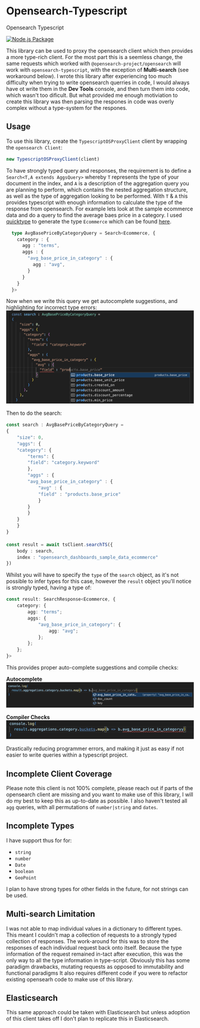 

# Opensearch-Typescript

Opensearch Typescript

[![Node.js Package](https://github.com/derrickfutschik/opensearch-typescript/actions/workflows/npm-publish.yml/badge.svg)](https://github.com/derrickfutschik/opensearch-typescript/actions/workflows/npm-publish.yml)

This library can be used to proxy the opensearch client which then provides a more type-rich client. For the most part this is a seemless change, the same requests which worked with `@opensearch-project/opensearch` will work with `opensearch-typescript`, with the exception of **Multi-search** (see workaround below). I wrote this library after experiencing too much difficulty when trying to write opensearch querries in code, I would always have ot write them in the **Dev Tools** console, and then turn them into code, which wasn't too dificult. But what provided me enough motiviation to create this library was then parsing the respones in code was overly complex without a type-system for the respones.

## Usage
To use this library, create the `TypescriptOSProxyClient` client by wrapping the `opensearch Client`:
```typescript
new TypescriptOSProxyClient(client)
```

To have strongly typed query and responses, the requirement is to define a `Search<T,A extends AggsQuery>` whereby `T` represents the type of your document in the index, and `A` is a description of the aggregation query you are planning to perform, which contains the nested aggregation structure, as well as the type of aggregation looking to be performed. With `T` & `A` this provides typescript with enough information to calculate the type of the response from opensearch. For example lets look at the sample ecommerce data and do a query to find the average baes price in a category. I used [quicktype](https://quicktype.io/) to generate the type `Ecommerce` which can be found [here](docs/files/Ecommerce.ts).

```typescript
  type AvgBasePriceByCategoryQuery = Search<Ecommerce, {
    category : {
      agg : "terms",
      aggs : {
        "avg_base_price_in_category" : {
          agg : "avg",
        }
      }
    }
  }>
```

Now when we write this query we get autocomplete suggestions, and highlighting for incorrect type errors:
![screenshot](docs/images/screenshot1.png)

Then to do the search:

```typescript
const search : AvgBasePriceByCategoryQuery = 
{
    "size": 0,
    "aggs": {
    "category": {
        "terms": {
        "field": "category.keyword"
        },
        "aggs" : {
        "avg_base_price_in_category" : {
            "avg" : {
            "field" : "products.base_price"
            }
        }
        }
    }
    }
}

const result = await tsClient.searchTS({
    body : search,
    index : "opensearch_dashboards_sample_data_ecommerce"
})
```
Whilst you will have to specify the `type` of the `search` object, as it's not possible to infer types for this case, however the `result` object you'll notice is strongly typed, having a type of:
``` typescript
const result: SearchResponse<Ecommerce, {
    category: {
        agg: "terms";
        aggs: {
            "avg_base_price_in_category": {
                agg: "avg";
            };
        };
    };
}>
```
This provides proper auto-complete suggestions and compile checks:

**Autocomplete**
![screenshot](docs/images/screenshot2.png)

**Compiler Checks**
![screenshot](docs/images/screenshot3.png)

Drastically reducing programmer errors, and making it just as easy if not easier to write queries within a typescript project.


## Incomplete Client Coverage
Please note this client is not 100% complete, please reach out if parts of the opensearch client are missing and you want to make use of this library, I will do my best to keep this as up-to-date as possible. I also haven't tested all `agg` queries, with all permutations of `number|string` and `dates`.

## Incomplete Types
I have support thus for for:
 - `string`
 - `number`
 - `Date`
 - `boolean`
 - `GeoPoint`

I plan to have strong types for other fields in the future, for not strings can be used.

## Multi-search Limitation
I was not able to map individual values in a dictionary to different types. This meant I couldn't map a collection of requests to a strongly typed collection of responses. The work-around for this was to store the responses of each individual request back onto itself. Because the type information of the request remained in-tact after execution, this was the only way to all the type information in type-script. Obviously this has some paradigm drawbacks, mutating requests as opposed to immutability and functional paradigms It also requires different code if you were to refactor existing opensearh code to make use of this library.


## Elasticsearch
This same approach could be taken with Elasticsearch but unless adoption of this client takes off I don't plan to replicate this in Elasticsearch.
